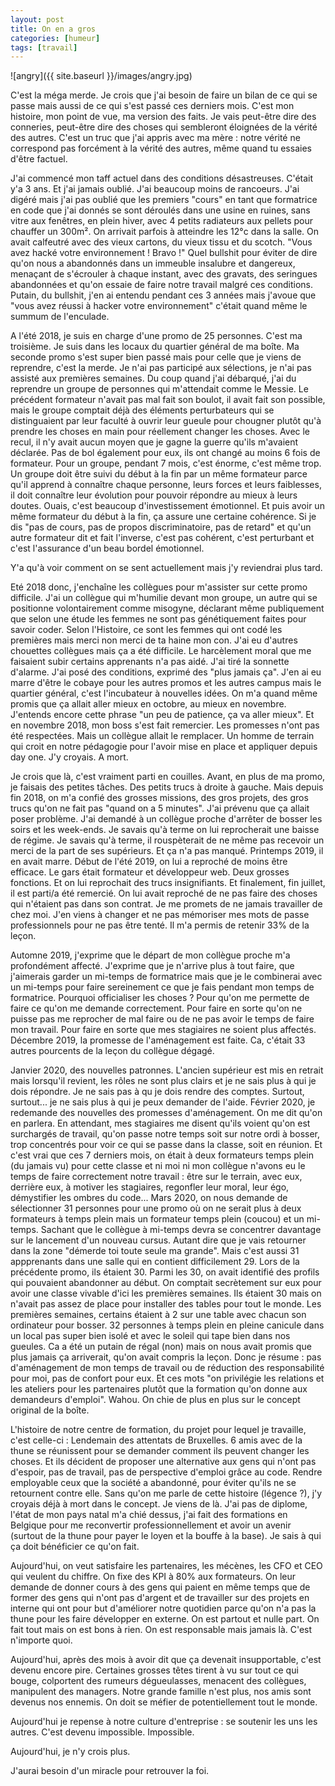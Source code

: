 ```yaml
---
layout: post
title: On en a gros
categories: [humeur]
tags: [travail]
---
```


![angry]({{ site.baseurl }}/images/angry.jpg)

C'est la méga merde. Je crois que j'ai besoin de faire un bilan de ce qui se passe mais aussi de ce qui s'est passé ces derniers mois. C'est mon histoire, mon point de vue, ma version des faits. Je vais peut-être dire des conneries, peut-être dire des choses qui sembleront éloignées de la vérité des autres. C'est un truc que j'ai appris avec ma mère : notre vérité ne correspond pas forcément à la vérité des autres, même quand tu essaies d'être factuel.

J'ai commencé mon taff actuel dans des conditions désastreuses. C'était y'a 3 ans. Et j'ai jamais oublié. J'ai beaucoup moins de rancoeurs. J'ai digéré mais j'ai pas oublié que les premiers "cours" en tant que formatrice en code que j'ai donnés se sont déroulés dans une usine en ruines, sans vitre aux fenêtres, en plein hiver, avec 4 petits radiateurs aux pellets pour chauffer un 300m². On arrivait parfois à atteindre les 12°c dans la salle. On avait calfeutré avec des vieux cartons, du vieux tissu et du scotch. "Vous avez hacké votre environnement ! Bravo !" Quel bullshit pour éviter de dire qu'on nous a abandonnés dans un immeuble insalubre et dangereux, menaçant de s'écrouler à chaque instant, avec des gravats, des seringues abandonnées et qu'on essaie de faire notre travail malgré ces conditions.
Putain, du bullshit, j'en ai entendu pendant ces 3 années mais j'avoue que "vous avez réussi à hacker votre environnement" c'était quand même le summum de l'enculade.

A l'été 2018, je suis en charge d'une promo de 25 personnes. C'est ma troisième. Je suis dans les locaux du quartier général de ma boîte. Ma seconde promo s'est super bien passé mais pour celle que je viens de reprendre, c'est la merde. Je n'ai pas participé aux sélections, je n'ai pas assisté aux premières semaines. Du coup quand j'ai débarqué, j'ai du reprendre un groupe de personnes qui m'attendait comme le Messie. Le précédent formateur n'avait pas mal fait son boulot, il avait fait son possible, mais le groupe comptait déjà des éléments perturbateurs qui se distinguaient par leur faculté à ouvrir leur gueule pour chougner plutôt qu'à prendre les choses en main pour réellement changer les choses. Avec le recul, il n'y avait aucun moyen que je gagne la guerre qu'ils m'avaient déclarée. Pas de bol également pour eux, ils ont changé au moins 6 fois de formateur. Pour un groupe, pendant 7 mois, c'est énorme, c'est même trop. Un groupe doit être suivi du début à la fin par un même formateur parce qu'il apprend à connaître chaque personne, leurs forces et leurs faiblesses, il doit connaître leur évolution pour pouvoir répondre au mieux à leurs doutes. Ouais, c'est beaucoup d'investissement émotionnel. Et puis avoir un même formateur du début à la fin, ça assure une certaine cohérence. Si je dis "pas de cours, pas de propos discriminatoire, pas de retard" et qu'un autre formateur dit et fait l'inverse, c'est pas cohérent, c'est perturbant et c'est l'assurance d'un beau bordel émotionnel.

Y'a qu'à voir comment on se sent actuellement mais j'y reviendrai plus tard.

Eté 2018 donc, j'enchaîne les collègues pour m'assister sur cette promo difficile. J'ai un collègue qui m'humilie devant mon groupe, un autre qui se positionne volontairement comme misogyne, déclarant même publiquement que selon une étude les femmes ne sont pas génétiquement faites pour savoir coder. Selon l'Histoire, ce sont les femmes qui ont codé les premières mais merci non merci de ta haine mon con. J'ai eu d'autres chouettes collègues mais ça a été difficile. Le harcèlement moral que me faisaient subir certains apprenants n'a pas aidé. J'ai tiré la sonnette d'alarme. J'ai posé des conditions, exprimé des "plus jamais ça". J'en ai eu marre d'être le cobaye pour les autres promos et les autres campus mais le quartier général, c'est l'incubateur à nouvelles idées. On m'a quand même promis que ça allait aller mieux en octobre, au mieux en novembre. J'entends encore cette phrase "un peu de patience, ça va aller mieux".
Et en novembre 2018, mon boss s'est fait remercier. Les promesses n'ont pas été respectées. Mais un collègue allait le remplacer. Un homme de terrain qui croit en notre pédagogie pour l'avoir mise en place et appliquer depuis day one. J'y croyais. A mort.

Je crois que là, c'est vraiment parti en couilles. Avant, en plus de ma promo, je faisais des petites tâches. Des petits trucs à droite à gauche. Mais depuis fin 2018, on m'a confié des grosses missions, des gros projets, des gros trucs qu'on ne fait pas "quand on a 5 minutes". J'ai prévenu que ça allait poser problème. J'ai demandé à un collègue proche d'arrêter de bosser les soirs et les week-ends. Je savais qu'à terme on lui reprocherait une baisse de régime. Je savais qu'à terme, il rouspèterait de ne même pas recevoir un merci de la part de ses supérieurs. Et ça n'a pas manqué. Printemps 2019, il en avait marre. Début de l'été 2019, on lui a reproché de moins être efficace. Le gars était formateur et développeur web. Deux grosses fonctions. Et on lui reprochait des trucs insignifiants. Et finalement, fin juillet, il est parti/a été remercié. On lui avait reproché de ne pas faire des choses qui n'étaient pas dans son contrat. Je me promets de ne jamais travailler de chez moi. J'en viens à changer et ne pas mémoriser mes mots de passe professionnels pour ne pas être tenté. Il m'a permis de retenir 33% de la leçon.

Automne 2019, j'exprime que le départ de mon collègue proche m'a profondément affecté. J'exprime que je n'arrive plus à tout faire, que j'aimerais garder un mi-temps de formatrice mais que je le combinerai avec un mi-temps pour faire sereinement ce que je fais pendant mon temps de formatrice. Pourquoi officialiser les choses ? Pour qu'on me permette de faire ce qu'on me demande correctement. Pour faire en sorte qu'on ne puisse pas me reprocher de mal faire ou de ne pas avoir le temps de faire mon travail. Pour faire en sorte que mes stagiaires ne soient plus affectés. Décembre 2019, la promesse de l'aménagement est faite. Ca, c'était 33 autres pourcents de la leçon du collègue dégagé.

Janvier 2020, des nouvelles patronnes. L'ancien supérieur est mis en retrait mais lorsqu'il revient, les rôles ne sont plus clairs et je ne sais plus à qui je dois répondre. Je ne sais pas à qu je dois rendre des comptes. Surtout, surtout... je ne sais plus à qui je peux demander de l'aide.
Février 2020, je redemande des nouvelles des promesses d'aménagement. On me dit qu'on en parlera. En attendant, mes stagiaires me disent qu'ils voient qu'on est surchargés de travail, qu'on passe notre temps soit sur notre ordi à bosser, trop concentrés pour voir ce qui se passe dans la classe, soit en réunion. Et c'est vrai que ces 7 derniers mois, on était à deux formateurs temps plein (du jamais vu) pour cette classe et ni moi ni mon collègue n'avons eu le temps de faire correctement notre travail : être sur le terrain, avec eux, derrière eux, à motiver les stagiaires, regonfler leur moral, leur égo, démystifier les ombres du code...
Mars 2020, on nous demande de sélectionner 31 personnes pour une promo où on ne serait plus à deux formateurs à temps plein mais un formateur temps plein (coucou) et un mi-temps. Sachant que le collègue à mi-temps devra se concentrer davantage sur le lancement d'un nouveau cursus. Autant dire que je vais retourner dans la zone "démerde toi toute seule ma grande".
Mais c'est aussi 31 appprenants dans une salle qui en contient difficilement 29. Lors de la précédente promo, ils étaient 30. Parmi les 30, on avait identifié des profils qui pouvaient abandonner au début. On comptait secrètement sur eux pour avoir une classe vivable d'ici les premières semaines. Ils étaient 30 mais on n'avait pas assez de place pour installer des tables pour tout le monde. Les premières semaines, certains étaient à 2 sur une table avec chacun son ordinateur pour bosser. 32 personnes à temps plein en pleine canicule dans un local pas super bien isolé et avec le soleil qui tape bien dans nos gueules. Ca a été un putain de régal (non) mais on nous avait promis que plus jamais ça arriverait, qu'on avait compris la leçon.
Donc je résume : pas d'aménagement de mon temps de travail ou de réduction des responsabilité pour moi, pas de confort pour eux. Et ces mots "on privilégie les relations et les ateliers pour les partenaires plutôt que la formation qu'on donne aux demandeurs d'emploi". Wahou. On chie de plus en plus sur le concept original de la boîte.

L'histoire de notre centre de formation, du projet pour lequel je travaille, c'est celle-ci :
Lendemain des attentats de Bruxelles. 6 amis avec de la thune se réunissent pour se demander comment ils peuvent changer les choses. Et ils décident de proposer une alternative aux gens qui n'ont pas d'espoir, pas de travail, pas de perspective d'emploi grâce au code.
Rendre employable ceux que la société a abandonné, pour éviter qu'ils ne se retournent contre elle. Sans qu'on me parle de cette histoire (légence ?), j'y croyais déjà à mort dans le concept. Je viens de là. J'ai pas de diplome, l'état de mon pays natal m'a chié dessus, j'ai fait des formations en Belgique pour me reconvertir professionnellement et avoir un avenir (surtout de la thune pour payer le loyen et la bouffe à la base). Je sais à qui ça doit bénéficier ce qu'on fait.

Aujourd'hui, on veut satisfaire les partenaires, les mécènes, les CFO et CEO qui veulent du chiffre. On fixe des KPI à 80% aux formateurs. On leur demande de donner cours à des gens qui paient en même temps que de former des gens qui n'ont pas d'argent et de travailler sur des projets en interne qui ont pour but d'améliorer notre quotidien parce qu'on n'a pas la thune pour les faire développer en externe.
On est partout et nulle part. On fait tout mais on est bons à rien. On est responsable mais jamais là.
C'est n'importe quoi.

Aujourd'hui, après des mois à avoir dit que ça devenait insupportable, c'est devenu encore pire. Certaines grosses têtes tirent à vu sur tout ce qui bouge, colportent des rumeurs dégueulasses, menacent des collègues, manipulent des managers. Notre grande famille n'est plus, nos amis sont devenus nos ennemis. On doit se méfier de potentiellement tout le monde.

Aujourd'hui je repense à notre culture d'entreprise : se soutenir les uns les autres. C'est devenu impossible. Impossible.

Aujourd'hui, je n'y crois plus.

J'aurai besoin d'un miracle pour retrouver la foi.
